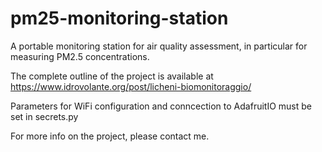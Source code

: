 # pm25-monitoring-station
A portable monitoring station for air quality assessment, in particular for measuring PM2.5 concentrations.

The complete outline of the project is available at https://www.idrovolante.org/post/licheni-biomonitoraggio/

Parameters for WiFi configuration and conncection to AdafruitIO must be set in secrets.py

For more info on the project, please contact me.
